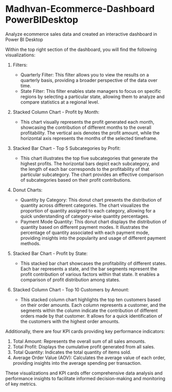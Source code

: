 # Madhvan-Ecommerce-Dashboard PowerBIDesktop
 Analyze ecommerce sales data and created an interactive dashboard in Power BI Desktop
 
 Within the top right section of the dashboard, you will find the following visualizations:

1. Filters:
   - Quarterly Filter: This filter allows you to view the results on a quarterly basis, providing a broader perspective of the data over time.
   - State Filter: This filter enables state managers to focus on specific regions by selecting a particular state, allowing them to analyze and compare statistics at a regional level.

2. Stacked Column Chart - Profit by Month:
   - This chart visually represents the profit generated each month, showcasing the contribution of different months to the overall profitability. The vertical axis denotes the profit amount, while the horizontal axis represents the months of the selected timeframe.

3. Stacked Bar Chart - Top 5 Subcategories by Profit:
   - This chart illustrates the top five subcategories that generate the highest profits. The horizontal bars depict each subcategory, and the length of each bar corresponds to the profitability of that particular subcategory. The chart provides an effective comparison of subcategories based on their profit contributions.

4. Donut Charts:
   - Quantity by Category: This donut chart presents the distribution of quantity across different categories. The chart visualizes the proportion of quantity assigned to each category, allowing for a quick understanding of category-wise quantity percentages.
   - Payment Mode Quantity: This donut chart displays the distribution of quantity based on different payment modes. It illustrates the percentage of quantity associated with each payment mode, providing insights into the popularity and usage of different payment methods.

5. Stacked Bar Chart - Profit by State:
   - This stacked bar chart showcases the profitability of different states. Each bar represents a state, and the bar segments represent the profit contribution of various factors within that state. It enables a comparison of profit distribution among states.

6. Stacked Column Chart - Top 10 Customers by Amount:
   - This stacked column chart highlights the top ten customers based on their order amounts. Each column represents a customer, and the segments within the column indicate the contribution of different orders made by that customer. It allows for a quick identification of the customers with the highest order amounts.

Additionally, there are four KPI cards providing key performance indicators:
1. Total Amount: Represents the overall sum of all sales amounts.
2. Total Profit: Displays the cumulative profit generated from all sales.
3. Total Quantity: Indicates the total quantity of items sold.
4. Average Order Value (AOV): Calculates the average value of each order, providing insights into the average spending per transaction.

These visualizations and KPI cards offer comprehensive data analysis and performance insights to facilitate informed decision-making and monitoring of key metrics.
